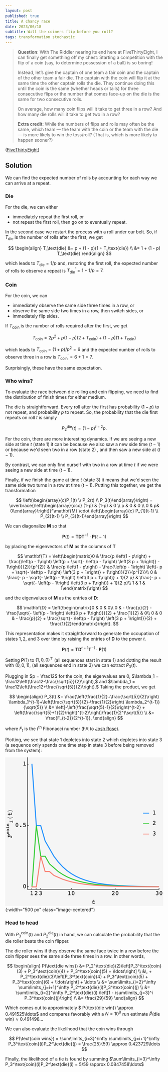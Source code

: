 ```yaml
---
layout: post
published: true
title: A chancy race
date: 2023/06/18
subtitle: Will the coiners flip before you roll?
tags: transformation stochastic
---
```


>**Question**: With The Riddler nearing its end here at FiveThirtyEight, I can finally get something off my chest: Starting a competition with the flip of a coin (say, to determine possession of a ball) is so boring!
>
>Instead, let’s give the captain of one team a fair coin and the captain of the other team a fair die. The captain with the coin will flip it at the same time the other captain rolls the die. They continue doing this until the coin is the same (whether heads or tails) for three consecutive flips or the number that comes face-up on the die is the same for two consecutive rolls.
>
>On average, how many coin flips will it take to get three in a row? And how many die rolls will it take to get two in a row?
>
>**Extra credit**: While the numbers of flips and rolls may often be the same, which team — the team with the coin or the team with the die — is more likely to win the toss/roll? (That is, which is more likely to happen sooner?)

<!--more-->

([FiveThirtyEight](https://fivethirtyeight.com/features/can-you-solve-middle-square-madness/))

## Solution

We can find the expected number of rolls by accounting for each way we can arrive at a repeat.

### Die

For the die, we can either

- immediately repeat the first roll, or
- not repeat the first roll, then go on to eventually repeat.

In the second case we restart the process with a roll under our belt. So, if $T_\text{die}$ is the number of rolls after the first, we get

$$ 
   \begin{align}
    T_\text{die} &= p + (1 - p)(1 + T_\text{die}) \\
                 &= 1 + (1 - p) T_\text{die} 
   \end{align}
$$

which leads to $T_\text{die} = 1/p$ and, restoring the first roll, the expected number of rolls to observe a repeat is $T_\text{die}^\prime = 1 + 1/p  = 7.$

### Coin 

For the coin, we can 

- immediately observe the same side three times in a row, or
- observe the same side two times in a row, then switch sides, or
- immediately flip sides.

If $T_\text{coin}$ is the number of rolls required after the first, we get

$$ T_\text{coin} = 2p^2 + p(1 - p)(2 + T_\text{coin}) + (1 - p)(1 + T_\text{coin})$$

which leads to $T_\text{coin} = (1 + p)/p^2 = 6$ and the expected number of rolls to observe three in a row is $T_\text{coin}^\prime = 6 + 1 = 7.$

Surprisingly, these have the same expectation.

### Who wins?

To evaluate the race between die rolling and coin flipping, we need to find the distribution of finish times for either medium.

The die is straightforward. Every roll after the first has probability $(1-p)$ to not repeat, and probability $p$ to repeat. So, the probability that the die first repeats on roll $t$ is simply 

$$ P^\text{die}_2(t) = (1-p)^{t-2}p. $$

For the coin, there are more interesting dynamics. If we are seeing a new side at time $t$ (state $1$) it can be because we also saw a new side time $(t-1)$ or because we'd seen two in a row (state $2$) , and then saw a new side at $(t-1).$

By contrast, we can only find ourself with two in a row at time $t$ if we were seeing a new side at time $(t-1).$

Finally, if we finish the game at time $t$ (state $3$) it means that we'd seen the same side two turns in a row at time $(t-1).$ Putting this together, we get the transformation

$$ \left(\begin{array}{c}P_1(t) \\ P_2(t) \\ P_3(t)\end{array}\right) = \overbrace{\left(\begin{array}{ccc} (1-p) & (1-p) & 0 \\ p & 0 & 0 \\ 0 & p& 0\end{array}\right)}^\mathbf{M} \cdot \left(\begin{array}{c} P_{1}(t-1) \\ P_{2}(t-1) \\ P_{3}(t-1)\end{array}\right) $$

We can diagonalize $\mathbf{M}$ so that

$$ \mathbf{P}(t) = \mathbf{T}\mathbf{D}\mathbf{T}^{-1}\cdot\mathbf{P}(t-1) $$

by placing the eigenvectors of $\mathbf{M}$ as the columns of $\mathbf{T}$ 

$$ \mathbf{T} = \left(\begin{matrix}0 & \frac{p \left(1 - p\right) + \frac{\left(p - 1\right) \left(p + \sqrt{- \left(p - 1\right) \left(3 p + 1\right)} - 1\right)}{2}}{p^{2}} & \frac{p \left(1 - p\right) - \frac{\left(p - 1\right) \left(- p + \sqrt{- \left(p - 1\right) \left(3 p + 1\right)} + 1\right)}{2}}{p^{2}}\\ 0 & \frac{- p - \sqrt{- \left(p - 1\right) \left(3 p + 1\right)} + 1}{2 p} & \frac{- p + \sqrt{- \left(p - 1\right) \left(3 p + 1\right)} + 1}{2 p}\\ 1 & 1 & 1\end{matrix}\right) $$

and the eigenvalues of $\mathbf{M}$ as the entries of $\mathbf{D}:$

$$ \mathbf{D} = \left(\begin{matrix}0 & 0 & 0\\ 0 & - \frac{p}{2} - \frac{\sqrt{- \left(p - 1\right) \left(3 p + 1\right)}}{2} + \frac{1}{2} & 0\\ 0 & 0 & - \frac{p}{2} + \frac{\sqrt{- \left(p - 1\right) \left(3 p + 1\right)}}{2} + \frac{1}{2}\end{matrix}\right). $$

This representation makes it straightforward to generate the occupation of states $1,2,$ and $3$ over time by raising the entries of $\mathbf{D}$ to the power $t.$ 

$$ \mathbf{P}(t) = \mathbf{T}\mathbf{D}^{t-1}\mathbf{T}^{-1}\cdot\mathbf{P}(1) $$

Setting $\mathbf{P}(1)$ to $\left(1,0,0\right)^\top$ (all sequences start in state $1$) and dotting the result with $\left(0,0,1\right),$ (all sequences end in state $3$) we can extract $P_3(t).$

Plugging in $p = \frac12$ for the coin, the eigenvalues are $0,$ $\lambda_1 = \frac12\left(\frac12-\frac{\sqrt{5}}{2}\right),$ and $\lambda_1 = \frac12\left(\frac12+\frac{\sqrt{5}}{2}\right).$ Taking the product, we get 

$$ 
   \begin{align}
      P_3(t) &= \frac{\left(\frac{1}{2}+\frac{\sqrt{5}}{2}\right) \lambda_1^{t-1}+\left(\frac{\sqrt{5}}{2}-\frac{1}{2}\right) \lambda_2^{t-1}}{\sqrt{5}} \\
      &= \left[-\left(\frac{\sqrt{5}-1}{2}\right)^{t-2} + \left(\frac{\sqrt{5}+1}{2}\right)^{t-2}\right]\frac{1}{2^t\sqrt{5}} \\
      &= \frac{F_{t-2}}{2^{t-1}},
   \end{align}
$$

where $F_t$ is the $t^\text{th}$ Fibonacci number (h/t to [Josh Rose](https://twitter.com/JoshRos83402777/status/1671018624180527104)).

Plotting, we see that state $1$ depletes into state $2$ which depletes into state $3$ (a sequence only spends one time step in state $3$ before being removed from the system):

![](/img/2023-06-18-dice-coin-plot.png){:width="500 px" class="image-centered"}

### Head to head

With $P^\text{coin}_3(t)$ and $P^\text{die}_2(t)$ in hand, we can calculate the probability that the die roller beats the coin flipper.

The die roller wins if they observe the same face twice in a row before the coin flipper sees the same side three times in a row. In other words,

$$ 
    \begin{align}
    P(\text{die wins}) &= P_2^\text{die}(2)\left[P_3^\text{coin}(3) + P_3^\text{coin}(4) + P_3^\text{coin}(5) + \ldots\right] \\ 
    &\, + P_2^\text{die}(3)\left[P_3^\text{coin}(4) + P_3^\text{coin}(5) + P_3^\text{coin}(6) + \ldots\right] + \ldots \\
    &= \sum\limits_{i=2}^\infty \sum\limits_{j=i+1}^\infty P_2^\text{die}(i)P_3^\text{coin}(j) \\
    &= \sum\limits_{i=2}^\infty P_2^\text{die}(i) \left[1 - \sum\limits_{j=3}^i P_3^\text{coin}(j)\right] \\
    &= \frac{29}{59}
    \end{align}
$$

Which comes out to approximately $ P(\text{die win}) \approx 0.491525\ldots$ and compares favorably with a $N = 10^8$ run estimate $\hat{P}(\text{die win}) \approx 0.491498\ldots$

We can also evaluate the likelihood that the coin wins through

$$ P(\text{coin wins}) = \sum\limits_{i=3}^\infty \sum\limits_{j=i+1}^\infty P_3^\text{coin}(i)P_2^\text{die}(j) = \frac{25}{59} \approx 0.423729\ldots $$

Finally, the likelihood of a tie is found by summing $\sum\limits_{i=3}^\infty P_3^\text{coin}(i)P_2^\text{die}(i) = 5/59 \approx 0.0847458\ldots$

<br>
